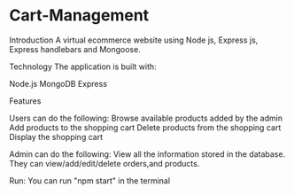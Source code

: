 # Cart-Management
Introduction
 A virtual ecommerce website using Node js, Express js, Express handlebars and Mongoose.
 
Technology
 The application is built with:

 Node.js
 MongoDB 
 Express 
 
Features

Users can do the following:
Browse available products added by the admin
Add products to the shopping cart
Delete products from the shopping cart
Display the shopping cart

Admin can do the following:
View all the information stored in the database. They can view/add/edit/delete orders,and products.

Run:
 You can run "npm start" in the terminal
